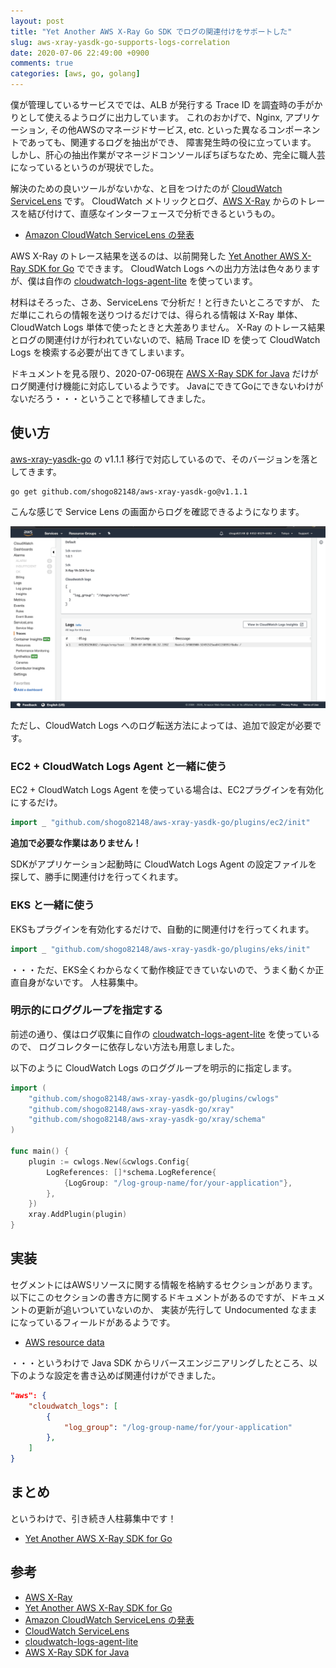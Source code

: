 ```yaml
---
layout: post
title: "Yet Another AWS X-Ray Go SDK でログの関連付けをサポートした"
slug: aws-xray-yasdk-go-supports-logs-correlation
date: 2020-07-06 22:49:00 +0900
comments: true
categories: [aws, go, golang]
---
```


僕が管理しているサービスででは、ALB が発行する Trace ID を調査時の手がかりとして使えるようログに出力しています。
これのおかげで、Nginx, アプリケーション, その他AWSのマネージドサービス, etc. といった異なるコンポーネントであっても、関連するログを抽出ができ、
障害発生時の役に立っています。
しかし、肝心の抽出作業がマネージドコンソールぽちぽちなため、完全に職人芸になっているというのが現状でした。

解決のための良いツールがないかな、と目をつけたのが [CloudWatch ServiceLens](https://docs.aws.amazon.com/AmazonCloudWatch/latest/monitoring/ServiceLens.html) です。
CloudWatch メトリックとログ、[AWS X-Ray](https://aws.amazon.com/jp/xray/) からのトレースを結び付けて、直感なインターフェースで分析できるというもの。

- [Amazon CloudWatch ServiceLens の発表](https://aws.amazon.com/jp/about-aws/whats-new/2019/11/announcing-amazon-cloudwatch-servicelens/)

AWS X-Ray のトレース結果を送るのは、以前開発した [Yet Another AWS X-Ray SDK for Go](https://shogo82148.github.io/blog/2020/03/30/aws-xray-yasdk-go/) でできます。
CloudWatch Logs への出力方法は色々ありますが、僕は自作の [cloudwatch-logs-agent-lite](https://github.com/shogo82148/cloudwatch-logs-agent-lite) を使っています。

材料はそろった、さあ、ServiceLens で分析だ！と行きたいところですが、
ただ単にこれらの情報を送りつけるだけでは、得られる情報は X-Ray 単体、CloudWatch Logs 単体で使ったときと大差ありません。
X-Ray のトレース結果とログの関連付けが行われていないので、結局 Trace ID を使って CloudWatch Logs を検索する必要が出てきてしまいます。

ドキュメントを見る限り、2020-07-06現在 [AWS X-Ray SDK for Java](https://github.com/aws/aws-xray-sdk-java) だけがログ関連付け機能に対応しているようです。
JavaにできてGoにできないわけがないだろう・・・ということで移植してきました。


## 使い方

[aws-xray-yasdk-go](https://github.com/shogo82148/aws-xray-yasdk-go) の v1.1.1 移行で対応しているので、そのバージョンを落としてきます。

```
go get github.com/shogo82148/aws-xray-yasdk-go@v1.1.1
```

こんな感じで Service Lens の画面からログを確認できるようになります。

![CloudWatch Service Lens](/images/2020-07-06-service-lens.png)

ただし、CloudWatch Logs へのログ転送方法によっては、追加で設定が必要です。

### EC2 + CloudWatch Logs Agent と一緒に使う

EC2 + CloudWatch Logs Agent を使っている場合は、EC2プラグインを有効化にするだけ。

```go
import _ "github.com/shogo82148/aws-xray-yasdk-go/plugins/ec2/init"
```

**追加で必要な作業はありません！**

SDKがアプリケーション起動時に CloudWatch Logs Agent の設定ファイルを探して、勝手に関連付けを行ってくれます。

### EKS と一緒に使う

EKSもプラグインを有効化するだけで、自動的に関連付けを行ってくれます。

```go
import _ "github.com/shogo82148/aws-xray-yasdk-go/plugins/eks/init"
```

・・・ただ、EKS全くわからなくて動作検証できていないので、うまく動くか正直自身がないです。
人柱募集中。

### 明示的にロググループを指定する

前述の通り、僕はログ収集に自作の [cloudwatch-logs-agent-lite](https://github.com/shogo82148/cloudwatch-logs-agent-lite) を使っているので、
ログコレクターに依存しない方法も用意しました。

以下のように CloudWatch Logs のロググループを明示的に指定します。

```go
import (
	"github.com/shogo82148/aws-xray-yasdk-go/plugins/cwlogs"
	"github.com/shogo82148/aws-xray-yasdk-go/xray"
	"github.com/shogo82148/aws-xray-yasdk-go/xray/schema"
)

func main() {
	plugin := cwlogs.New(&cwlogs.Config{
		LogReferences: []*schema.LogReference{
			{LogGroup: "/log-group-name/for/your-application"},
		},
	})
	xray.AddPlugin(plugin)
}
```


## 実装

セグメントにはAWSリソースに関する情報を格納するセクションがあります。
以下にこのセクションの書き方に関するドキュメントがあるのですが、ドキュメントの更新が追いついていないのか、
実装が先行して Undocumented なままになっているフィールドがあるようです。

- [AWS resource data](https://docs.aws.amazon.com/xray/latest/devguide/xray-api-segmentdocuments.html#api-segmentdocuments-aws)

・・・というわけで Java SDK からリバースエンジニアリングしたところ、以下のような設定を書き込めば関連付けができました。

```json
"aws": {
    "cloudwatch_logs": [
        {
            "log_group": "/log-group-name/for/your-application"
        },
    ]
}
```

## まとめ

というわけで、引き続き人柱募集中です！

- [Yet Another AWS X-Ray SDK for Go](https://github.com/shogo82148/aws-xray-yasdk-go)


## 参考

- [AWS X-Ray](https://aws.amazon.com/jp/xray/)
- [Yet Another AWS X-Ray SDK for Go](https://github.com/shogo82148/aws-xray-yasdk-go)
- [Amazon CloudWatch ServiceLens の発表](https://aws.amazon.com/jp/about-aws/whats-new/2019/11/announcing-amazon-cloudwatch-servicelens/)
- [CloudWatch ServiceLens](https://docs.aws.amazon.com/AmazonCloudWatch/latest/monitoring/ServiceLens.html)
- [cloudwatch-logs-agent-lite](https://github.com/shogo82148/cloudwatch-logs-agent-lite)
- [AWS X-Ray SDK for Java](https://github.com/aws/aws-xray-sdk-java)

